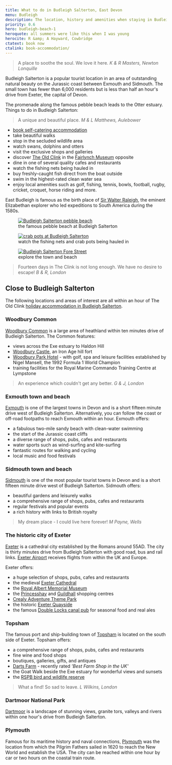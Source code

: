 ```yaml
---
title: What to do in Budleigh Salterton, East Devon
menu: Budleigh
description: The location, history and amenities when staying in Budleigh Salterton for your next holiday in East Devon, UK.
priority: 0.6
hero: budleigh-beach-1
heroquote: all summers were like this when I was young
herocite: R &amp; A Hayward, Cowbridge
ctatext: book now
ctalink: book-accommodation/
---
```


> A place to soothe the soul. We love it here.
<cite>K &amp; R Masters, Newton Lonquille</cite>

Budleigh Salterton is a popular tourist location in an area of outstanding natural beauty on the Jurassic coast between Exmouth and Sidmouth. The small town has fewer than 6,000 residents but is less than half an hour's drive from Exeter, the capital of Devon.

The promenade along the famous pebble beach leads to the Otter estuary. Things to do in Budleigh Salterton:

> A unique and beautiful place.
<cite>M &amp; L Matthews, Aulebower</cite>

* [book self-catering accommodation]([root]book-accommodation/)
* take beautiful walks
* stop in the secluded wildlife area
* watch swans, dolphins and otters
* visit the exclusive shops and galleries
* discover [The Old Clink]([root]about-old-clink/) in the [Fairlynch Museum](http://fairlynchmuseum.uk/) opposite
* dine in one of several quality cafes and restaurants
* watch the fishing nets being hauled in
* buy freshly-caught fish direct from the boat outside
* swim in the highest-rated clean water sea
* enjoy local amenities such as golf, fishing, tennis, bowls, football, rugby, cricket, croquet, horse riding and more.

East Budleigh is famous as the birth place of [Sir Walter Raleigh](https://en.wikipedia.org/wiki/Walter_Raleigh), the eminent Elizabethan explorer who led expeditions to South America during the 1580s.

<figure>

  <a href="[root]images/budleigh-beach-6.jpg" class="progressive replace">
    <img src="[root]images/preview/budleigh-beach-6.jpg" alt="Budleigh Salterton pebble beach" class="preview" />
  </a>

  <figcaption>the famous pebble beach at Budleigh Salterton</figcaption>

</figure>

<figure>

  <a href="[root]images/budleigh-beach-7.jpg" class="progressive replace">
    <img src="[root]images/preview/budleigh-beach-7.jpg" alt="crab pots at Budleigh Salterton" class="preview" />
  </a>

  <figcaption>watch the fishing nets and crab pots being hauled in</figcaption>

</figure>

<figure>

  <a href="[root]images/budleigh-street-1.jpg" class="progressive replace">
    <img src="[root]images/preview/budleigh-street-1.jpg" alt="Budleigh Salterton Fore Street" class="preview" />
  </a>

  <figcaption>explore the town and beach</figcaption>

</figure>

> Fourteen days in The Clink is not long enough. We have no desire to escape!
<cite>B &amp; R, London</cite>

## Close to Budleigh Salterton
The following locations and areas of interest are all within an hour of The Old Clink [holiday accommodation in Budleigh Salterton]([root]).

### Woodbury Common
[Woodbury Common](https://en.wikipedia.org/wiki/Woodbury_Common,_Devon) is a large area of heathland within ten minutes drive of Budleigh Salterton. The Common features:

* views across the Exe estuary to Haldon Hill
* [Woodbury Castle](http://www.britishexplorers.com/woodbury/castle.html), an Iron Age hill fort
* [Woodbury Park Hotel](http://www.woodburypark.co.uk/) - with golf, spa and leisure facilities established by Nigel Mansell, the 1992 Formula 1 World Champion
* training facilities for the Royal Marine Commando Training Centre at Lympstone

> An experience which couldn't get any better.
<cite>G &amp; J, London</cite>

### Exmouth town and beach
[Exmouth](http://www.exmouth-guide.co.uk/) is one of the largest towns in Devon and is a short fifteen minute drive west of Budleigh Salterton. Alternatively, you can follow the coast or off-road footpaths to reach Exmouth within an hour. Exmouth offers:

* a fabulous two-mile sandy beach with clean-water swimming
* the start of the Jurassic coast cliffs
* a diverse range of shops, pubs, cafes and restaurants
* water sports such as wind-surfing and kite-surfing
* fantastic routes for walking and cycling
* local music and food festivals

### Sidmouth town and beach
[Sidmouth](http://www.visitsidmouth.co.uk/) is one of the most popular tourist towns in Devon and is a short fifteen minute drive west of Budleigh Salterton. Sidmouth offers:

* beautiful gardens and leisurely walks
* a comprehensive range of shops, pubs, cafes and restaurants
* regular festivals and popular events
* a rich history with links to British royalty

> My dream place - I could live here forever!
<cite>M Payne, Wells</cite>

### The historic city of Exeter
[Exeter](http://www.visitexeter.com/) is a cathedral city established by the Romans around 55AD. The city is thirty minutes drive from Budleigh Salterton with good road, bus and rail links. [Exeter Airport](https://www.exeter-airport.co.uk/) receives flights from within the UK and Europe.

Exeter offers:

* a huge selection of shops, pubs, cafes and restaurants
* the medieval [Exeter Cathedral](http://www.exeter-cathedral.org.uk/)
* the [Royal Albert Memorial Museum](http://rammuseum.org.uk/)
* the [Princesshay](http://www.princesshay.co.uk/) and [Guildhall](https://guildhallshoppingexeter.co.uk/) shopping centres
* [Crealy Adventure Theme Park](https://www.crealy.co.uk/)
* the historic [Exeter Quayside](https://www.visitsouthdevon.co.uk/things-to-do/exeter-quayside-p1215273)
* the famous [Double Locks canal pub](http://www.doublelocks.com/) for seasonal food and real ales


### Topsham
The famous port and ship-building town of [Topsham](https://www.visitsouthdevon.co.uk/explore-south-devon/topsham-p403063) is located on the south side of Exeter. Topsham offers:

* a comprehensive range of shops, pubs, cafes and restaurants
* fine wine and food shops
* boutiques, galleries, gifts, and antiques
* [Darts Farm](http://www.dartsfarm.co.uk/) - recently rated _'Best Farm Shop in the UK'_
* the Goat Walk beside the Exe estuary for wonderful views and sunsets
* the [RSPB bird and wildlife reserve](https://www.rspb.org.uk/reserves-and-events/find-a-reserve/reserves-a-z/reserves-by-name/b/bowlinggreenmarsh/)


> What a find! So sad to leave.
<cite>L Wilkins, London</cite>

### Dartmoor National Park
[Dartmoor](http://www.visitdartmoor.co.uk/) is a landscape of stunning views, granite tors, valleys and rivers within one hour's drive from Budleigh Salterton.

### Plymouth
Famous for its maritime history and naval connections, [Plymouth](http://www.visitplymouth.co.uk/) was the location from which the Pilgrim Fathers sailed in 1620 to reach the New World and establish the USA. The city can be reached within one hour by car or two hours on the coastal train route.
